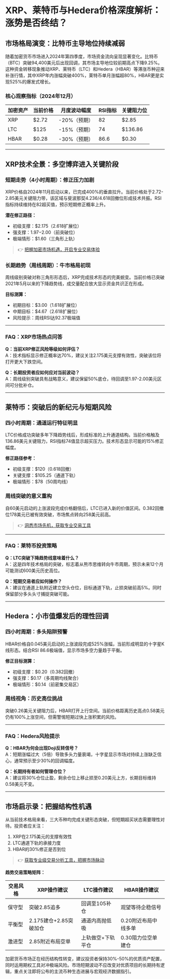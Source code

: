 # XRP、莱特币与Hedera价格深度解析：涨势是否终结？

## 市场格局演变：比特币主导地位持续减弱

随着加密货币市场进入2024年第四季度，市场资金流向呈现显著变化。比特币（BTC）突破94,400美元后出现回调，其市场主导地位较前期高点下降9.25%。这种资金转移现象推动XRP、莱特币（LTC）和Hedera（HBAR）等滞涨币种迎来补涨行情，其中XRP年内涨幅突破400%，莱特币单月涨幅超80%，HBAR更是实现525%的爆发式增长。

### 核心观察指标（2024年12月）
| 加密资产 | 当前价格 | 月度波动幅度 | RSI指标 | 关键阻力位 |
|----------|----------|--------------|---------|------------|
| XRP      | $2.72    | -20%（预期） | 82      | $2.85      |
| LTC      | $125     | -15%（预期） | 74      | $136.86    |
| HBAR     | $0.28    | -30%（预期） | 86.6    | $0.30      |

---

## XRP技术全景：多空博弈进入关键阶段

### 短期走势（4小时周期）：修正压力加剧
XRP价格自2024年11月启动以来，已完成400%的垂直拉升。当前价格处于2.72-2.85美元关键阻力带，该区域与斐波那契4.236/4.618回撤位形成技术共振。RSI指标持续维持在82超买值，预示短期修正概率上升。

**潜在修正路径：**
- 初级支撑：$2.175（2.618扩展位）
- 强支撑：$1.97-$2.00（前突破位）
- 极端情形：$1.60（三角形上轨）

> 👉 [把握加密市场机遇，开启专业交易体验](https://bit.ly/okx_welcome)

### 长期趋势（周线周期）：牛市格局初现
周线级别突破对称三角形形态后，XRP完成技术形态的完美蜕变。当前价格已突破2021年5月以来的下降趋势线，成交量配合放大显示资金共识正在形成。

**目标测算：**
- 初期目标：$3.00（1.618扩展位）
- 中期目标：$4.67（2.618扩展位）
- 风险提示：周线RSI达92.37极端值

---

### FAQ：XRP市场热点问答

**Q：当前XRP修正风险等级如何评估？**  
A：技术指标显示修正概率达70%，建议关注2.175美元支撑有效性，突破该位将打开更大下跌空间。

**Q：长期投资者应如何应对当前波动？**  
A：周线级别突破具有战略意义，建议保留50%底仓，待回调至1.97-2.00美元区间可分批补仓。

---

## 莱特币：突破后的新纪元与短期风险

### 四小时周期：通道运行特征明显
LTC价格成功突破多年下降趋势线后，形成标准的上升通道结构。当前价格触及136.86美元关键阻力，RSI指标74值显示超买压力。技术形态显示可能的15%修正幅度。

**修正路径参考：**
- 初级支撑：$120（0.618回撤）
- 关键支撑：$105.25（通道下轨）
- 极端情形：$78（50周均线）

### 周线突破的意义重构
自60美元启动的上涨波段完成价格翻倍后，LTC已进入新的价值区间。0.382回撤位178美元已被有效突破，市场焦点转向258美元前高。

> 👉 [洞悉市场先机，获取专业交易工具](https://bit.ly/okx_welcome)

---

### FAQ：莱特币投资策略

**Q：LTC突破下降趋势线意味着什么？**  
A：这是四年技术格局的突破，标志着从熊市思维转向牛市周期，预示未来12个月可能测试600美元历史高位。

**Q：短期交易者应如何操作？**  
A：建议在通道上轨附近建立空头仓位，目标通道下轨，止损突破前高5%。同时保留部分多头头寸捕捉突破可能。

---

## Hedera：小市值爆发后的理性回调

### 四小时周期：多头陷阱预警
HBAR价格自0.045美元启动的上涨波段完成525%涨幅，当前形成明显的十字星K线形态。结合RSI 86.6极端值，显示市场多空力量趋于平衡。

**修正目标测算：**
- 初级支撑：$0.20（0.382回撤）
- 强支撑：$0.17（多周期均线聚合）
- 极端情形：$0.14（前密集交易区）

### 周线视角：历史高位挑战
突破0.26美元关键阻力后，HBAR打开上行空间。当前价格距离历史高点0.58美元仍有100%上涨空间，但需警惕短期过快上涨积累的风险。

---

### FAQ：Hedera风险提示

**Q：HBAR为何会出现Doji反转信号？**  
A：短期涨幅过大（5倍）导致多头力量衰竭，十字星显示市场对持续上涨缺乏信心，通常预示至少30%的回调幅度。

**Q：长期持有者如何管理仓位？**  
A：建议将30%仓位止盈，剩余仓位上移止损至0.20美元上方，长期目标维持0.58美元不变。

---

## 市场启示录：把握结构性机遇

从当前技术格局来看，三大币种均完成关键形态突破，但短期超买状态需要理性对待。投资者应关注：
1. XRP在2.175美元的支撑有效性
2. LTC通道下轨的承接力度
3. HBAR的30%修正是否到位

> 👉 [获取专业级交易分析工具，把握市场脉动](https://bit.ly/okx_welcome)

**趋势交易策略矩阵：**

| 交易风格 | XRP操作建议          | LTC操作建议          | HBAR操作建议          |
|----------|-----------------------|-----------------------|-----------------------|
| 保守型   | 突破2.85追多         | 回调至105补仓        | 观望等待企稳信号      |
| 平衡型   | 2.175建仓+2.85突破加仓| 通道内高抛低吸        | 0.20附近布局中线多单  |
| 激进型   | 2.85附近布局空单      | 上轨做空+下轨平仓    | 0.30阻力位空单建仓    |

加密货币市场正在经历结构性转变，建议投资者保持30%-50%的优质资产配置，同时运用期权工具对冲极端风险。市场短期波动不应改变对优质项目的长期持有逻辑，重点关注即将公布的主流币种生态进展与宏观经济数据指引。